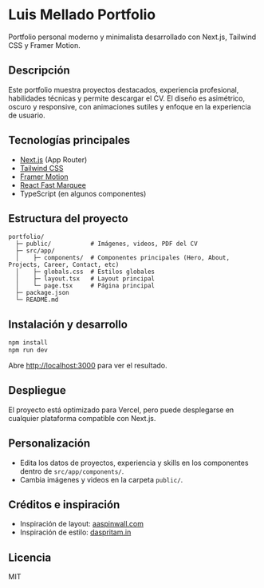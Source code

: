 # Luis Mellado Portfolio

Portfolio personal moderno y minimalista desarrollado con Next.js, Tailwind CSS y Framer Motion.

## Descripción

Este portfolio muestra proyectos destacados, experiencia profesional, habilidades técnicas y permite descargar el CV. El diseño es asimétrico, oscuro y responsive, con animaciones sutiles y enfoque en la experiencia de usuario.

## Tecnologías principales
- [Next.js](https://nextjs.org/) (App Router)
- [Tailwind CSS](https://tailwindcss.com/)
- [Framer Motion](https://www.framer.com/motion/)
- [React Fast Marquee](https://www.npmjs.com/package/react-fast-marquee)
- TypeScript (en algunos componentes)

## Estructura del proyecto

```
portfolio/
  ├─ public/           # Imágenes, videos, PDF del CV
  ├─ src/app/
  │    ├─ components/  # Componentes principales (Hero, About, Projects, Career, Contact, etc)
  │    ├─ globals.css  # Estilos globales
  │    ├─ layout.tsx   # Layout principal
  │    └─ page.tsx     # Página principal
  ├─ package.json
  └─ README.md
```

## Instalación y desarrollo

```bash
npm install
npm run dev
```
Abre [http://localhost:3000](http://localhost:3000) para ver el resultado.

## Despliegue

El proyecto está optimizado para Vercel, pero puede desplegarse en cualquier plataforma compatible con Next.js.

## Personalización
- Edita los datos de proyectos, experiencia y skills en los componentes dentro de `src/app/components/`.
- Cambia imágenes y videos en la carpeta `public/`.

## Créditos e inspiración
- Inspiración de layout: [aaspinwall.com](https://www.aaspinwall.com/)
- Inspiración de estilo: [daspritam.in](https://www.daspritam.in/)

## Licencia
MIT
